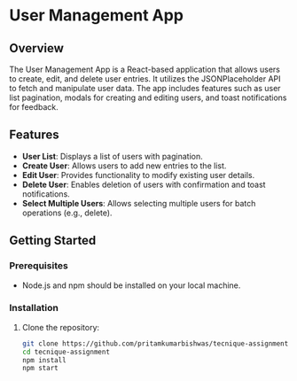 # User Management App

## Overview

The User Management App is a React-based application that allows users to create, edit, and delete user entries. It utilizes the JSONPlaceholder API to fetch and manipulate user data. The app includes features such as user list pagination, modals for creating and editing users, and toast notifications for feedback.

## Features

- **User List**: Displays a list of users with pagination.
- **Create User**: Allows users to add new entries to the list.
- **Edit User**: Provides functionality to modify existing user details.
- **Delete User**: Enables deletion of users with confirmation and toast notifications.
- **Select Multiple Users**: Allows selecting multiple users for batch operations (e.g., delete).

## Getting Started

### Prerequisites

- Node.js and npm should be installed on your local machine.

### Installation

1. Clone the repository:

   ```bash
   git clone https://github.com/pritamkumarbishwas/tecnique-assignment.git
   cd tecnique-assignment
   npm install
   npm start
